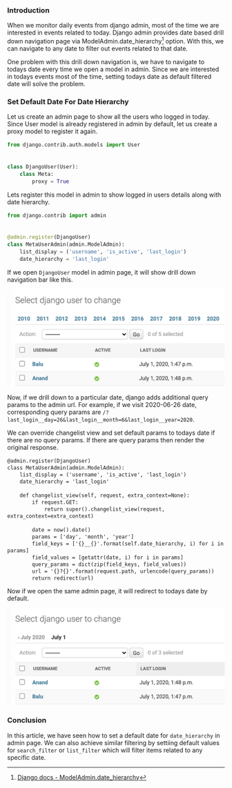 <!--
.. title: Set Default Date For Date Hierarchy In Django Admin
.. slug: default-date-hierarchy-in-django-admin
.. date: 2020-07-31 20:06:49 UTC+05:30
.. tags: django
.. category: programming
.. link:
.. description: How to set a default date for date hierarchy drill down in django admin page for a model?
.. type: text
-->


### Introduction

When we monitor daily events from django admin, most of the time we are interested in events related to today. Django admin provides date based drill down navigation page via ModelAdmin.date_hierarchy[^dh] option. With this, we can navigate to any date to filter out events related to that date.


One problem with this drill down navigation is, we have to navigate to todays date every time we open a model in admin. Since we are interested in todays events most of the time, setting todays date as default filtered date will solve the problem.


### Set Default Date For Date Hierarchy

Let us create an admin page to show all the users who logged in today. Since User model is already registered in admin by default, let us create a proxy model to register it again.

```python
from django.contrib.auth.models import User


class DjangoUser(User):
    class Meta:
        proxy = True
```

Lets register this model in admin to show logged in users details along with date hierarchy.

```python
from django.contrib import admin


@admin.register(DjangoUser)
class MetaUserAdmin(admin.ModelAdmin):
    list_display = ('username', 'is_active', 'last_login')
    date_hierarchy = 'last_login'
```

If we open `DjangoUser` model in admin page, it will show drill down navigation bar like this.

<img src="/images/django-admin-date.png" />


Now, if we drill down to a particular date, django adds additional query params to the admin url. For example, if we visit 2020-06-26 date, corresponding query params are `/?last_login__day=26&last_login__month=6&last_login__year=2020`.

We can override changelist view and set default params to todays date if there are no query params. If there are query params then render the original response.

```
@admin.register(DjangoUser)
class MetaUserAdmin(admin.ModelAdmin):
    list_display = ('username', 'is_active', 'last_login')
    date_hierarchy = 'last_login'

    def changelist_view(self, request, extra_context=None):
        if request.GET:
            return super().changelist_view(request, extra_context=extra_context)

        date = now().date()
        params = ['day', 'month', 'year']
        field_keys = ['{}__{}'.format(self.date_hierarchy, i) for i in params]
        field_values = [getattr(date, i) for i in params]
        query_params = dict(zip(field_keys, field_values))
        url = '{}?{}'.format(request.path, urlencode(query_params))
        return redirect(url)
```

Now if we open the same admin page, it will redirect to todays date by default.

<img src="/images/django-admin-date2.png" />


### Conclusion

In this article, we have seen how to set a default date for `date_hierarchy` in admin page. We can also achieve similar filtering by settiing default values for `search_filter` or `list_filter` which will filter items related to any specific date.


[^dh]: [Django docs - ModelAdmin.date_hierarchy](https://docs.djangoproject.com/en/3.0/ref/contrib/admin/#django.contrib.admin.ModelAdmin.date_hierarchy)
